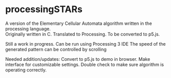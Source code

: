 # processingSTARs

A version of the Elementary Cellular Automata algorithm written in the processing language.   
Originally written in C. Translated to Processing. To be converted to p5.js.

Still a work in progress. Can be run using Processing 3 IDE
The speed of the generated pattern can be controlled by scrolling

Needed addition/updates:
Convert to p5.js to demo in browser.
Make interface for customizable settings.
Double check to make sure algorithm is operating correctly.
